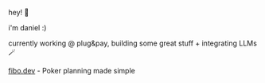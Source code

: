 hey! 👋

i'm daniel :) 

currently working @ plug&pay, building some great stuff + integrating LLMs 🪄

[fibo.dev](https://fibo.dev) - Poker planning made simple

